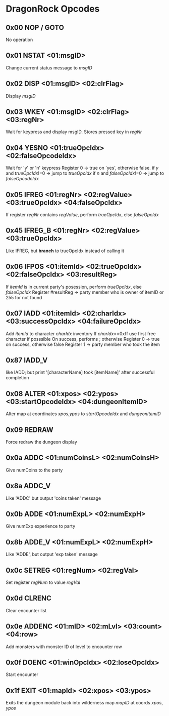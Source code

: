 # DragonRock Opcodes

## 0x00 NOP / GOTO
No operation

## 0x01 NSTAT <01:msgID>
Change current status message to *msgID*

## 0x02 DISP <01:msgID> <02:clrFlag>
Display *msgID*

## 0x03 WKEY <01:msgID> <02:clrFlag> <03:regNr>
Wait for keypress and display msgID. Stores pressed key in *regNr*

## 0x04 YESNO <01:trueOpcIdx> <02:falseOpcodeIdx>
Wait for 'y' or 'n' keypress
Register 0 -> true on 'yes', otherwise false.
if *y* and *trueOpcIdx*!=0 -> jump to *trueOpcIdx*
if *n* and *falseOpcIdx*!=0 -> jump to *falseOpcodeIdx*

## 0x05 IFREG <01:regNr> <02:regValue> <03:trueOpcIdx> <04:falseOpcIdx>
If register *regNr* contains *regValue*, perform *trueOpcIdx*, else *falseOpcIdx*

## 0x45 IFREG_B <01:regNr> <02:regValue> <03:trueOpcIdx> 
Like IFREG, but **branch** to trueOpcIdx instead of calling it

## 0x06 IFPOS <01:itemId> <02:trueOpcIdx> <02:falseOpcIdx> <03:resultReg> 
If *itemId* is in current party's posession, perform *trueOpcIdx*, else *falseOpcIdx* 
Register #resultReg -> party member who is owner of itemID or 255 for not found

## 0x07 IADD <01:itemId> <02:charIdx> <03:successOpcIdx> <04:failureOpcIdx>
Add *itemId* to character *charIdx* inventory
If *charIdx*==0xff use first free character if posssible
On success, performs <successOpcIdx>; otherwise <failureOpcIdx>
Register 0 -> true on success, otherwise false
Register 1 -> party member who took the item

## 0x87 IADD_V
like IADD; but print '[characterName] took [itemName]' after successful completion

## 0x08 ALTER <01:xpos> <02:ypos> <03:startOpcodeIdx> <04:dungeonItemID>
Alter map at coordinates *xpos*,*ypos* to *startOpcodeIdx* and *dungeonItemID*

## 0x09 REDRAW
Force redraw the dungeon display

## 0x0a ADDC <01:numCoinsL> <02:numCoinsH>
Give numCoins to the party

## 0x8a ADDC_V
Like 'ADDC' but output 'coins taken' message

## 0x0b ADDE <01:numExpL> <02:numExpH>
Give numExp experience to party

## 0x8b ADDE_V <01:numExpL> <02:numExpH>
Like 'ADDE', but output 'exp taken' message

## 0x0c SETREG <01:regNum> <02:regVal>
Set register *regNum* to value *regVal*

## 0x0d CLRENC
Clear encounter list

## 0x0e ADDENC <01:mID> <02:mLvl> <03:count> <04:row> 
Add <count> monsters with monster ID <mID> of level <mLvl> to encounter row <row>

## 0x0f DOENC <01:winOpcIdx> <02:loseOpcIdx>
Start encounter

## 0x1f EXIT <01:mapId> <02:xpos> <03:ypos>
Exits the dungeon module back into wilderness map *mapID* at coords *xpos*, *ypos* 